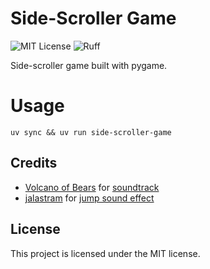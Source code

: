 # Side-Scroller Game
![MIT License](https://img.shields.io/github/license/JustKappaMan/Simple-Game)
![Ruff](https://img.shields.io/endpoint?url=https://raw.githubusercontent.com/astral-sh/ruff/main/assets/badge/v2.json)

Side-scroller game built with pygame.

# Usage
`uv sync && uv run side-scroller-game`

## Credits
* [Volcano of Bears](https://opengameart.org/users/volcano-of-bears) for [soundtrack](https://opengameart.org/content/8-bit-level-music-prominade)
* [jalastram](https://opengameart.org/users/jalastram) for [jump sound effect](https://opengameart.org/content/8-bit-jump-1)

## License
This project is licensed under the MIT license.
